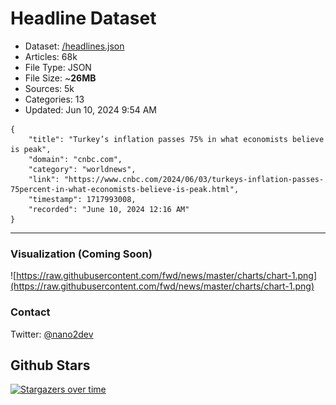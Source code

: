 # Headline Dataset

- Dataset: [/headlines.json](https://raw.githubusercontent.com/fwd/news/master/headlines.json) 
- Articles: 68k
- File Type: JSON
- File Size: ~**26MB**
- Sources: 5k
- Categories: 13
- Updated: Jun 10, 2024 9:54 AM

```
{
    "title": "Turkey’s inflation passes 75% in what economists believe is peak",
    "domain": "cnbc.com",
    "category": "worldnews",
    "link": "https://www.cnbc.com/2024/06/03/turkeys-inflation-passes-75percent-in-what-economists-believe-is-peak.html",
    "timestamp": 1717993008,
    "recorded": "June 10, 2024 12:16 AM"
}
```

---

### Visualization (Coming Soon)

![https://raw.githubusercontent.com/fwd/news/master/charts/chart-1.png](https://raw.githubusercontent.com/fwd/news/master/charts/chart-1.png)

### Contact 

Twitter: [@nano2dev](https://twitter.com/nano2dev)

## Github Stars

[![Stargazers over time](https://starchart.cc/fwd/news.svg)](https://starchart.cc/fwd/news)
